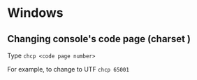 # Windows

## Changing console's code page (charset )

Type `chcp <code page number>`

For example, to change to UTF `chcp 65001`
